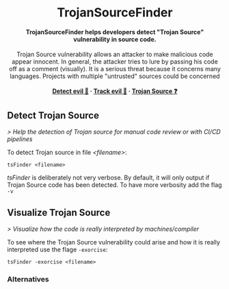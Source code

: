 <h1 align="center">TrojanSourceFinder</h1>
<h4 align="center">TrojanSourceFinder helps developers detect "Trojan Source" vulnerability in source code.</h4>
<p align="center">
  Trojan Source vulnerability allows an attacker to make malicious code appear innocent.
  In general, the attacker tries to lure by passing his code off as a comment (visually). It is a serious threat because it concerns many languages. Projects with multiple "untrusted" sources could be concerned
  <br><br>
  <strong>
    <a href="https://github.com/ariary/TrojanSourceFinder#detect-trojan-source">Detect evil 🔎</a>
    ·
    <a href="https://github.com/ariary/TrojanSourceFinder#visualize-trojan-source">Track evil 👀</a>
    ·
    <a href="https://github.com/ariary/TrojanSourceFinder#detect-trojan-source">Trojan Source ❓</a>
  </strong>
</p>

## Detect Trojan Source
*> Help the detection of Trojan source for manual code review or with CI/CD pipelines*

To detect Trojan source in file *\<filename\>*:
```shell
tsFinder <filename>
```

*tsFinder* is deliberately not very verbose. By default, it will only output if Trojan Source code has been detected. To have more verbosity add the flag `-v`

## Visualize Trojan Source
*> Visualize how the code is really interpreted by machines/compiler*

To see where the Trojan Source vulnerability could arise and how it is really interpreted use the flage `-exorcise`:
```shell
tsFinder -exorcise <filename>
```

### Alternatives
